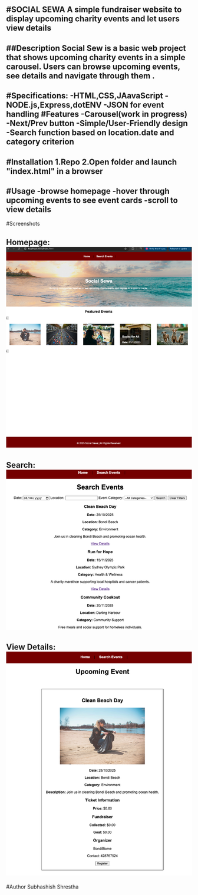 #SOCIAL SEWA
A simple fundraiser website to display upcoming charity events and let users view details 
----
##Description
Social Sew is a basic web project that shows upcoming charity events in a simple carousel.
Users can browse upcoming events, see details and navigate through them .
-------------------
#Specifications:
-HTML,CSS,JAavaScript
-NODE.js,Express,dotENV
-JSON for event handling 
#Features
-Carousel(work in progress)
-Next/Prev button
-Simple/User-Friendly design
-Search function based on location.date and category criterion
---
#Installation
1.Repo
2.Open folder and launch "index.html" in a browser
----
#Usage
-browse homepage
-hover through upcoming events to see event cards
-scroll to view details
----
#Screenshots

Homepage:
![Homepage](public/images/Homepage.png)
---
Search:
![Search Events](public/images/searchevent.png)
----
View Details:
![View Details](public/images/viewdeets.png)
----
#Author
Subhashish Shrestha 